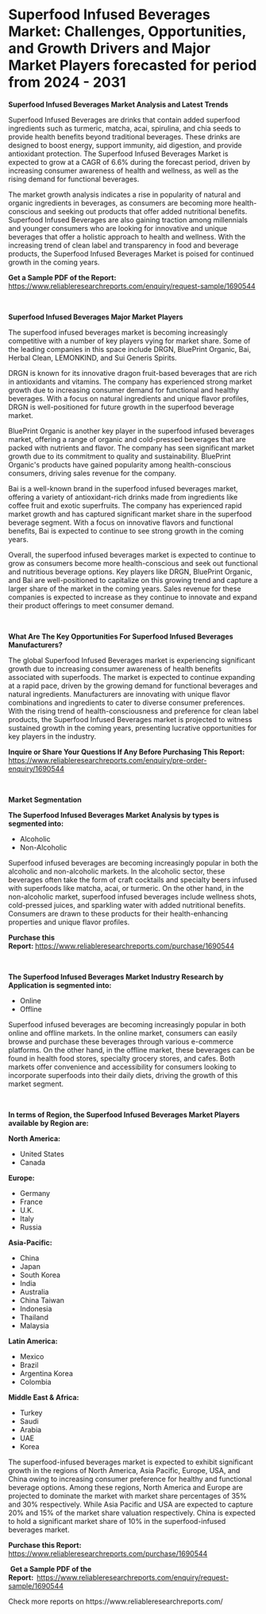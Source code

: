 <p><h1>Superfood Infused Beverages Market: Challenges, Opportunities, and Growth Drivers and Major Market Players forecasted for period from 2024 - 2031</h1></p><p><strong>Superfood Infused Beverages Market Analysis and Latest Trends</strong></p>
<p><p>Superfood Infused Beverages are drinks that contain added superfood ingredients such as turmeric, matcha, acai, spirulina, and chia seeds to provide health benefits beyond traditional beverages. These drinks are designed to boost energy, support immunity, aid digestion, and provide antioxidant protection. The Superfood Infused Beverages Market is expected to grow at a CAGR of 6.6% during the forecast period, driven by increasing consumer awareness of health and wellness, as well as the rising demand for functional beverages.</p><p>The market growth analysis indicates a rise in popularity of natural and organic ingredients in beverages, as consumers are becoming more health-conscious and seeking out products that offer added nutritional benefits. Superfood Infused Beverages are also gaining traction among millennials and younger consumers who are looking for innovative and unique beverages that offer a holistic approach to health and wellness. With the increasing trend of clean label and transparency in food and beverage products, the Superfood Infused Beverages Market is poised for continued growth in the coming years.</p></p>
<p><strong>Get a Sample PDF of the Report:&nbsp;</strong> <a href="https://www.reliableresearchreports.com/enquiry/request-sample/1690544">https://www.reliableresearchreports.com/enquiry/request-sample/1690544</a></p>
<p>&nbsp;</p>
<p><strong>Superfood Infused Beverages Major Market Players</strong></p>
<p><p>The superfood infused beverages market is becoming increasingly competitive with a number of key players vying for market share. Some of the leading companies in this space include DRGN, BluePrint Organic, Bai, Herbal Clean, LEMONKIND, and Sui Generis Spirits.</p><p>DRGN is known for its innovative dragon fruit-based beverages that are rich in antioxidants and vitamins. The company has experienced strong market growth due to increasing consumer demand for functional and healthy beverages. With a focus on natural ingredients and unique flavor profiles, DRGN is well-positioned for future growth in the superfood beverage market.</p><p>BluePrint Organic is another key player in the superfood infused beverages market, offering a range of organic and cold-pressed beverages that are packed with nutrients and flavor. The company has seen significant market growth due to its commitment to quality and sustainability. BluePrint Organic's products have gained popularity among health-conscious consumers, driving sales revenue for the company.</p><p>Bai is a well-known brand in the superfood infused beverages market, offering a variety of antioxidant-rich drinks made from ingredients like coffee fruit and exotic superfruits. The company has experienced rapid market growth and has captured significant market share in the superfood beverage segment. With a focus on innovative flavors and functional benefits, Bai is expected to continue to see strong growth in the coming years.</p><p>Overall, the superfood infused beverages market is expected to continue to grow as consumers become more health-conscious and seek out functional and nutritious beverage options. Key players like DRGN, BluePrint Organic, and Bai are well-positioned to capitalize on this growing trend and capture a larger share of the market in the coming years. Sales revenue for these companies is expected to increase as they continue to innovate and expand their product offerings to meet consumer demand.</p></p>
<p>&nbsp;</p>
<p><strong>What Are The Key Opportunities For Superfood Infused Beverages Manufacturers?</strong></p>
<p><p>The global Superfood Infused Beverages market is experiencing significant growth due to increasing consumer awareness of health benefits associated with superfoods. The market is expected to continue expanding at a rapid pace, driven by the growing demand for functional beverages and natural ingredients. Manufacturers are innovating with unique flavor combinations and ingredients to cater to diverse consumer preferences. With the rising trend of health-consciousness and preference for clean label products, the Superfood Infused Beverages market is projected to witness sustained growth in the coming years, presenting lucrative opportunities for key players in the industry.</p></p>
<p><strong>Inquire or Share Your Questions If Any Before Purchasing This Report:</strong> <a href="https://www.reliableresearchreports.com/enquiry/pre-order-enquiry/1690544">https://www.reliableresearchreports.com/enquiry/pre-order-enquiry/1690544</a></p>
<p>&nbsp;</p>
<p><strong>Market Segmentation</strong></p>
<p><strong>The Superfood Infused Beverages Market Analysis by types is segmented into:</strong></p>
<p><ul><li>Alcoholic</li><li>Non-Alcoholic</li></ul></p>
<p><p>Superfood infused beverages are becoming increasingly popular in both the alcoholic and non-alcoholic markets. In the alcoholic sector, these beverages often take the form of craft cocktails and specialty beers infused with superfoods like matcha, acai, or turmeric. On the other hand, in the non-alcoholic market, superfood infused beverages include wellness shots, cold-pressed juices, and sparkling water with added nutritional benefits. Consumers are drawn to these products for their health-enhancing properties and unique flavor profiles.</p></p>
<p><strong>Purchase this Report:&nbsp;</strong><a href="https://www.reliableresearchreports.com/purchase/1690544">https://www.reliableresearchreports.com/purchase/1690544</a></p>
<p>&nbsp;</p>
<p><strong>The Superfood Infused Beverages Market Industry Research by Application is segmented into:</strong></p>
<p><ul><li>Online</li><li>Offline</li></ul></p>
<p><p>Superfood infused beverages are becoming increasingly popular in both online and offline markets. In the online market, consumers can easily browse and purchase these beverages through various e-commerce platforms. On the other hand, in the offline market, these beverages can be found in health food stores, specialty grocery stores, and cafes. Both markets offer convenience and accessibility for consumers looking to incorporate superfoods into their daily diets, driving the growth of this market segment.</p></p>
<p>&nbsp;</p>
<p><strong>In terms of Region, the Superfood Infused Beverages Market Players available by Region are:</strong></p>
<p>
    <p> <strong> North America: </strong>
        <ul>
            <li>United States</li>
            <li>Canada</li>
        </ul>
        </p> 
    <p> <strong> Europe: </strong>
        <ul>
            <li>Germany</li>
            <li>France</li>
            <li>U.K.</li>
            <li>Italy</li>
            <li>Russia</li>
        </ul>
        </p> 
    <p> <strong> Asia-Pacific: </strong>
        <ul>
            <li>China</li>
            <li>Japan</li>
            <li>South Korea</li>
            <li>India</li>
            <li>Australia</li>
            <li>China Taiwan</li>
            <li>Indonesia</li>
            <li>Thailand</li>
            <li>Malaysia</li>
        </ul>
        </p> 
    <p> <strong> Latin America: </strong>
        <ul>
            <li>Mexico</li>
            <li>Brazil</li>
            <li>Argentina Korea</li>
            <li>Colombia</li>
        </ul>
        </p> 
    <p> <strong> Middle East & Africa: </strong>
        <ul>
            <li>Turkey</li>
            <li>Saudi</li>
            <li>Arabia</li>
            <li>UAE</li>
            <li>Korea</li>
        </ul>
    </p>
    </p>
<p><p>The superfood-infused beverages market is expected to exhibit significant growth in the regions of North America, Asia Pacific, Europe, USA, and China owing to increasing consumer preference for healthy and functional beverage options. Among these regions, North America and Europe are projected to dominate the market with market share percentages of 35% and 30% respectively. While Asia Pacific and USA are expected to capture 20% and 15% of the market share valuation respectively. China is expected to hold a significant market share of 10% in the superfood-infused beverages market.</p></p>
<p><strong>Purchase this Report: </strong><a href="https://www.reliableresearchreports.com/purchase/1690544">https://www.reliableresearchreports.com/purchase/1690544</a></p>
<p>&nbsp;<strong>Get a Sample PDF of the Report:&nbsp;&nbsp;</strong><a href="https://www.reliableresearchreports.com/enquiry/request-sample/1690544">https://www.reliableresearchreports.com/enquiry/request-sample/1690544</a></p>
<p><strong></strong></p>
<p>Check more reports on https://www.reliableresearchreports.com/</p>